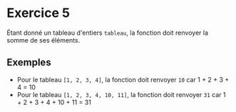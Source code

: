 # Exercice 5

Étant donné un tableau d'entiers `tableau`, la fonction doit renvoyer la somme de ses éléments.

## Exemples
- Pour le tableau `[1, 2, 3, 4]`, la fonction doit renvoyer `10` car 1 + 2 + 3 + 4 = 10
- Pour le tableau `[1, 2, 3, 4, 10, 11]`, la fonction doit renvoyer `31` car 1 + 2 + 3 + 4 + 10 + 11 = 31